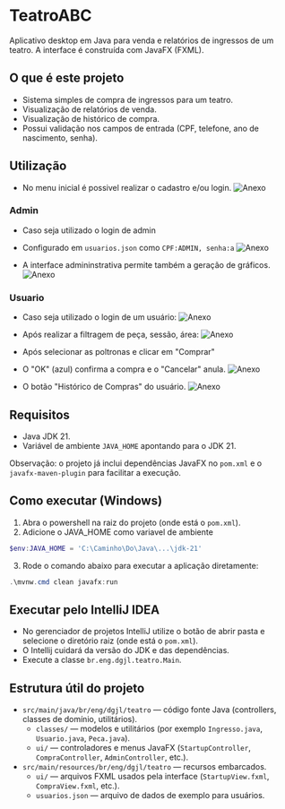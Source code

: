 # TeatroABC

Aplicativo desktop em Java para venda e relatórios de ingressos de um teatro. A interface é construída com JavaFX (FXML).

## O que é este projeto

- Sistema simples de compra de ingressos para um teatro.
- Visualização de relatórios de venda.
- Visualização de histórico de compra.
- Possui validação nos campos de entrada (CPF, telefone, ano de nascimento, senha).

## Utilização
- No menu inicial é possivel realizar o cadastro e/ou login.
![Anexo](.docs/MenuInicial.png)

### Admin
- Caso seja utilizado o login de admin
- Configurado em `usuarios.json` como `CPF:ADMIN, senha:a`
![Anexo](.docs/AreaAdm.png)

- A interface admininstrativa permite também a geração de gráficos.
![Anexo](.docs/AdmGrafico.png)

### Usuario
- Caso seja utilizado o login de um usuário:
![Anexo](.docs/UsuarioTela1.png)

- Após realizar a filtragem de peça, sessão, área:
![Anexo](.docs/UsuarioTela2.png)

- Após selecionar as poltronas e clicar em "Comprar"
- O "OK" (azul) confirma a compra e o "Cancelar" anula.
![Anexo](.docs/UsuarioTela3.png)

- O botão "Histórico de Compras" do usuário.
![Anexo](.docs/UsuarioTela4.png)

## Requisitos

- Java JDK 21.
- Variável de ambiente `JAVA_HOME` apontando para o JDK 21.

Observação: o projeto já inclui dependências JavaFX no `pom.xml` e o `javafx-maven-plugin` para facilitar a execução.

## Como executar (Windows)

1. Abra o powershell na raiz do projeto (onde está o `pom.xml`).
2. Adicione o JAVA_HOME como variavel de ambiente
```powershell
$env:JAVA_HOME = 'C:\Caminho\Do\Java\...\jdk-21'
```
3. Rode o comando abaixo para executar a aplicação diretamente:
```powershell
.\mvnw.cmd clean javafx:run
```

## Executar pelo IntelliJ IDEA

- No gerenciador de projetos IntelliJ utilize o botão de abrir pasta e selecione o diretório raiz (onde está o `pom.xml`).
- O Intellij cuidará da versão do JDK e das dependências.
- Execute a classe `br.eng.dgjl.teatro.Main`.

## Estrutura útil do projeto

- `src/main/java/br/eng/dgjl/teatro` — código fonte Java (controllers, classes de domínio, utilitários).
  - `classes/` — modelos e utilitários (por exemplo `Ingresso.java`, `Usuario.java`, `Peca.java`).
  - `ui/` — controladores e menus JavaFX (`StartupController`, `CompraController`, `AdminController`, etc.).
- `src/main/resources/br/eng/dgjl/teatro` — recursos embarcados.
  - `ui/` — arquivos FXML usados pela interface (`StartupView.fxml`, `CompraView.fxml`, etc.).
  - `usuarios.json` — arquivo de dados de exemplo para usuários.